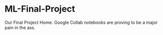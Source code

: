 # ML-Final-Project
Our Final Project Home. Google Collab notebooks are proving to be a major pain in the ass.
